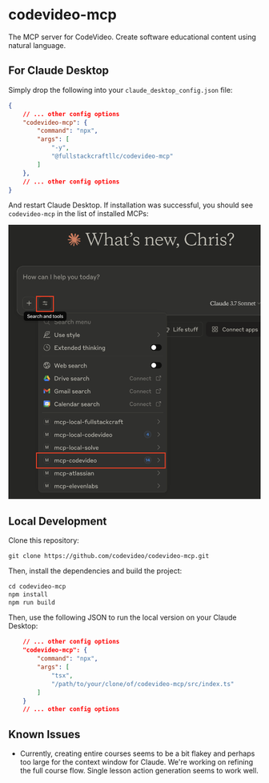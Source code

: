 # codevideo-mcp

The MCP server for CodeVideo. Create software educational content using natural language.

## For Claude Desktop

Simply drop the following into your `claude_desktop_config.json` file:

```json
{
    // ... other config options
    "codevideo-mcp": {
        "command": "npx",
        "args": [
            "-y",
            "@fullstackcraftllc/codevideo-mcp"
        ]
    },
    // ... other config options
}
```

And restart Claude Desktop. If installation was successful, you should see `codevideo-mcp` in the list of installed MCPs:

![codevideo-mnp successfully installed in Claude Desktop](./codevideo-mcp-installed.png)

## Local Development

Clone this repository:

```shell
git clone https://github.com/codevideo/codevideo-mcp.git
```

Then, install the dependencies and build the project:

```shell
cd codevideo-mcp
npm install
npm run build
```

Then, use the following JSON to run the local version on your Claude Desktop:

```json
    // ... other config options
    "codevideo-mcp": {
        "command": "npx",
        "args": [
            "tsx",
            "/path/to/your/clone/of/codevideo-mcp/src/index.ts"
        ]
    }
    // ... other config options
```

## Known Issues

- Currently, creating entire courses seems to be a bit flakey and perhaps too large for the context window for Claude. We're working on refining the full course flow. Single lesson action generation seems to work well.
